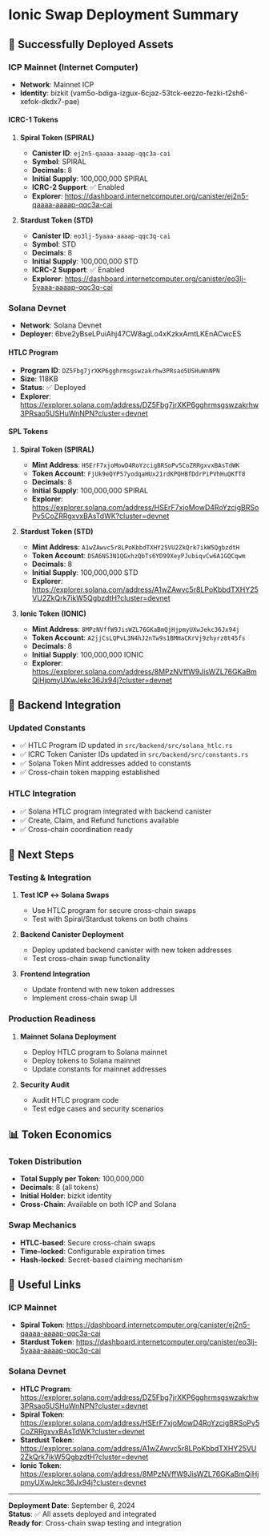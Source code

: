 # Ionic Swap Deployment Summary

## 🎉 Successfully Deployed Assets

### **ICP Mainnet (Internet Computer)**
- **Network**: Mainnet ICP
- **Identity**: bizkit (vam5o-bdiga-izgux-6cjaz-53tck-eezzo-fezki-t2sh6-xefok-dkdx7-pae)

#### **ICRC-1 Tokens**
1. **Spiral Token (SPIRAL)**
   - **Canister ID**: `ej2n5-qaaaa-aaaap-qqc3a-cai`
   - **Symbol**: SPIRAL
   - **Decimals**: 8
   - **Initial Supply**: 100,000,000 SPIRAL
   - **ICRC-2 Support**: ✅ Enabled
   - **Explorer**: https://dashboard.internetcomputer.org/canister/ej2n5-qaaaa-aaaap-qqc3a-cai

2. **Stardust Token (STD)**
   - **Canister ID**: `eo3lj-5yaaa-aaaap-qqc3q-cai`
   - **Symbol**: STD
   - **Decimals**: 8
   - **Initial Supply**: 100,000,000 STD
   - **ICRC-2 Support**: ✅ Enabled
   - **Explorer**: https://dashboard.internetcomputer.org/canister/eo3lj-5yaaa-aaaap-qqc3q-cai

### **Solana Devnet**
- **Network**: Solana Devnet
- **Deployer**: 6bve2yBseLPuiAhj47CW8agLo4xKzkxAmtLKEnACwcES

#### **HTLC Program**
- **Program ID**: `DZ5Fbg7jrXKP6gghrmsgswzakrhw3PRsao5USHuWnNPN`
- **Size**: 118KB
- **Status**: ✅ Deployed
- **Explorer**: https://explorer.solana.com/address/DZ5Fbg7jrXKP6gghrmsgswzakrhw3PRsao5USHuWnNPN?cluster=devnet

#### **SPL Tokens**
1. **Spiral Token (SPIRAL)**
   - **Mint Address**: `HSErF7xjoMowD4RoYzcigBRSoPv5CoZRRgxvxBAsTdWK`
   - **Token Account**: `FjUk9eQYP57yodqaHUx21rdKPQHBfDdrPiPVhHuQKfT8`
   - **Decimals**: 8
   - **Initial Supply**: 100,000,000 SPIRAL
   - **Explorer**: https://explorer.solana.com/address/HSErF7xjoMowD4RoYzcigBRSoPv5CoZRRgxvxBAsTdWK?cluster=devnet

2. **Stardust Token (STD)**
   - **Mint Address**: `A1wZAwvc5r8LPoKbbdTXHY25VU2ZkQrk7ikW5QgbzdtH`
   - **Token Account**: `DSA6NS3N1QGxhzQbTs6YD99XeyPJubiqvCw6A1GQCqwm`
   - **Decimals**: 8
   - **Initial Supply**: 100,000,000 STD
   - **Explorer**: https://explorer.solana.com/address/A1wZAwvc5r8LPoKbbdTXHY25VU2ZkQrk7ikW5QgbzdtH?cluster=devnet

3. **Ionic Token (IONIC)**
   - **Mint Address**: `8MPzNVffW9JisWZL76GKaBmQjHjpmyUXwJekc36Jx94j`
   - **Token Account**: `A2jjCsLQPvL3N4hJ2nTw9s1BMHaCKrVj9zhyrz8t45fs`
   - **Decimals**: 8
   - **Initial Supply**: 100,000,000 IONIC
   - **Explorer**: https://explorer.solana.com/address/8MPzNVffW9JisWZL76GKaBmQjHjpmyUXwJekc36Jx94j?cluster=devnet

## 🔧 Backend Integration

### **Updated Constants**
- ✅ HTLC Program ID updated in `src/backend/src/solana_htlc.rs`
- ✅ ICRC Token Canister IDs updated in `src/backend/src/constants.rs`
- ✅ Solana Token Mint addresses added to constants
- ✅ Cross-chain token mapping established

### **HTLC Integration**
- ✅ Solana HTLC program integrated with backend canister
- ✅ Create, Claim, and Refund functions available
- ✅ Cross-chain coordination ready

## 🚀 Next Steps

### **Testing & Integration**
1. **Test ICP ↔ Solana Swaps**
   - Use HTLC program for secure cross-chain swaps
   - Test with Spiral/Stardust tokens on both chains

2. **Backend Canister Deployment**
   - Deploy updated backend canister with new token addresses
   - Test cross-chain swap functionality

3. **Frontend Integration**
   - Update frontend with new token addresses
   - Implement cross-chain swap UI

### **Production Readiness**
1. **Mainnet Solana Deployment**
   - Deploy HTLC program to Solana mainnet
   - Deploy tokens to Solana mainnet
   - Update constants for mainnet addresses

2. **Security Audit**
   - Audit HTLC program code
   - Test edge cases and security scenarios

## 📊 Token Economics

### **Token Distribution**
- **Total Supply per Token**: 100,000,000
- **Decimals**: 8 (all tokens)
- **Initial Holder**: bizkit identity
- **Cross-Chain**: Available on both ICP and Solana

### **Swap Mechanics**
- **HTLC-based**: Secure cross-chain swaps
- **Time-locked**: Configurable expiration times
- **Hash-locked**: Secret-based claiming mechanism

## 🔗 Useful Links

### **ICP Mainnet**
- **Spiral Token**: https://dashboard.internetcomputer.org/canister/ej2n5-qaaaa-aaaap-qqc3a-cai
- **Stardust Token**: https://dashboard.internetcomputer.org/canister/eo3lj-5yaaa-aaaap-qqc3q-cai

### **Solana Devnet**
- **HTLC Program**: https://explorer.solana.com/address/DZ5Fbg7jrXKP6gghrmsgswzakrhw3PRsao5USHuWnNPN?cluster=devnet
- **Spiral Token**: https://explorer.solana.com/address/HSErF7xjoMowD4RoYzcigBRSoPv5CoZRRgxvxBAsTdWK?cluster=devnet
- **Stardust Token**: https://explorer.solana.com/address/A1wZAwvc5r8LPoKbbdTXHY25VU2ZkQrk7ikW5QgbzdtH?cluster=devnet
- **Ionic Token**: https://explorer.solana.com/address/8MPzNVffW9JisWZL76GKaBmQjHjpmyUXwJekc36Jx94j?cluster=devnet

---

**Deployment Date**: September 6, 2024  
**Status**: ✅ All assets deployed and integrated  
**Ready for**: Cross-chain swap testing and integration
